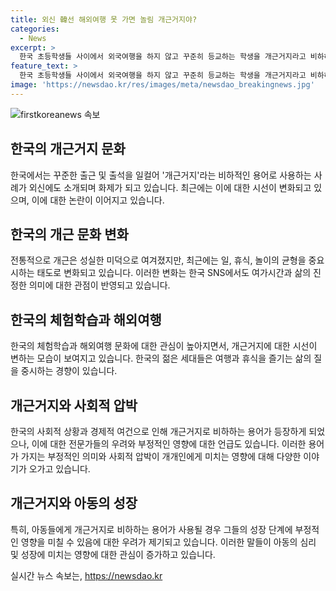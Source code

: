 ```yaml
---
title: 외신 韓선 해외여행 못 가면 놀림 개근거지야?
categories:
  - News
excerpt: >
  한국 초등학생들 사이에서 외국여행을 하지 않고 꾸준히 등교하는 학생을 개근거지라고 비하하는 표현이 화제다. 개근을 평가하는 시선이 변하고, 한국 SNS에서는 일과 휴식의 균형을 이루는 태도에 대해 논의되고 있다. 최근 국내 온라인 커뮤니티에서는 부족한 여유자금으로 인해 해외여행을 가지 못하는 가정의 사례가 소개되었는데, 이에 전문가들은 이를 물질주의와 사회적 압박에 대한 부정적인 영향으로 지적하고 있다.
feature_text: >
  한국 초등학생들 사이에서 외국여행을 하지 않고 꾸준히 등교하는 학생을 개근거지라고 비하하는 표현이 화제다. 개근을 평가하는 시선이 변하고, 한국 SNS에서는 일과 휴식의 균형을 이루는 태도에 대해 논의되고 있다. 최근 국내 온라인 커뮤니티에서는 부족한 여유자금으로 인해 해외여행을 가지 못하는 가정의 사례가 소개되었는데, 이에 전문가들은 이를 물질주의와 사회적 압박에 대한 부정적인 영향으로 지적하고 있다.
image: 'https://newsdao.kr/res/images/meta/newsdao_breakingnews.jpg'
---
```


<p><img src="https://newsdao.kr/res/images/meta/newsdao_breakingnews.jpg" alt="firstkoreanews 속보" /></p>

<h2 data-ke-size="size26">한국의 개근거지 문화</h2>

<p data-ke-size="size16">한국에서는 꾸준한 출근 및 출석을 일컬어 '개근거지'라는 비하적인 용어로 사용하는 사례가 외신에도 소개되며 화제가 되고 있습니다. 최근에는 이에 대한 시선이 변화되고 있으며, 이에 대한 논란이 이어지고 있습니다. </p>

<h2 data-ke-size="size26">한국의 개근 문화 변화</h2>

<p data-ke-size="size16">전통적으로 개근은 성실한 미덕으로 여겨졌지만, 최근에는 일, 휴식, 놀이의 균형을 중요시하는 태도로 변화되고 있습니다. 이러한 변화는 한국 SNS에서도 여가시간과 삶의 진정한 의미에 대한 관점이 반영되고 있습니다.</p>

<h2 data-ke-size="size26">한국의 체험학습과 해외여행</h2>

<p data-ke-size="size16">한국의 체험학습과 해외여행 문화에 대한 관심이 높아지면서, 개근거지에 대한 시선이 변하는 모습이 보여지고 있습니다. 한국의 젊은 세대들은 여행과 휴식을 즐기는 삶의 질을 중시하는 경향이 있습니다.</p>

<h2 data-ke-size="size26">개근거지와 사회적 압박</h2>

<p data-ke-size="size16">한국의 사회적 상황과 경제적 여건으로 인해 개근거지로 비하하는 용어가 등장하게 되었으나, 이에 대한 전문가들의 우려와 부정적인 영향에 대한 언급도 있습니다. 이러한 용어가 가지는 부정적인 의미와 사회적 압박이 개개인에게 미치는 영향에 대해 다양한 이야기가 오가고 있습니다.</p>

<h2 data-ke-size="size26">개근거지와 아동의 성장</h2>

<p data-ke-size="size16">특히, 아동들에게 개근거지로 비하하는 용어가 사용될 경우 그들의 성장 단계에 부정적인 영향을 미칠 수 있음에 대한 우려가 제기되고 있습니다. 이러한 말들이 아동의 심리 및 성장에 미치는 영향에 대한 관심이 증가하고 있습니다.</p>
실시간 뉴스 속보는, <a href="https://newsdao.kr" rel="dofollow">https://newsdao.kr</a>


